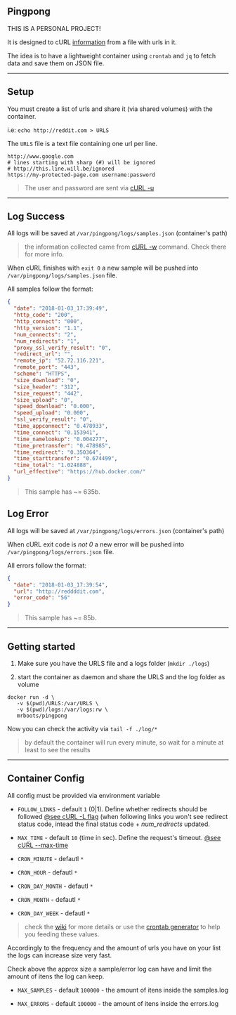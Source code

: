 ## Pingpong

THIS IS A PERSONAL PROJECT!

It is designed to cURL [information](https://curl.haxx.se/docs/manpage.html#-w) from a file with urls in it.

The idea is to have a lightweight container using `crontab` and `jq` to fetch data and save them on JSON file.

----

## Setup

You must create a list of urls and share it (via shared volumes) with the container.

i.e: `echo http://reddit.com > URLS`

The `URLS` file is a text file containing one url per line.

	http://www.google.com
	# lines starting with sharp (#) will be ignored
	# http://this.line.will.be/ignored
	https://my-protected-page.com username:password

> The user and password are sent via [cURL -u](https://curl.haxx.se/docs/manpage.html#-u)

----

## Log Success

All logs will be saved at `/var/pingpong/logs/samples.json` (container's path)

> the information collected came from [cURL -w](https://curl.haxx.se/docs/manpage.html#-w) command. Check there for more info.

When cURL finishes with `exit 0` a new sample will be pushed into `/var/pingpong/logs/samples.json` file.

All samples follow the format:

```json
{
  "date": "2018-01-03_17:39:49",
  "http_code": "200",
  "http_connect": "000",
  "http_version": "1.1",
  "num_connects": "2",
  "num_redirects": "1",
  "proxy_ssl_verify_result": "0",
  "redirect_url": "",
  "remote_ip": "52.72.116.221",
  "remote_port": "443",
  "scheme": "HTTPS",
  "size_download": "0",
  "size_header": "312",
  "size_request": "442",
  "size_upload": "0",
  "speed_download": "0.000",
  "speed_upload": "0.000",
  "ssl_verify_result": "0",
  "time_appconnect": "0.478933",
  "time_connect": "0.153941",
  "time_namelookup": "0.004277",
  "time_pretransfer": "0.478985",
  "time_redirect": "0.350364",
  "time_starttransfer": "0.674499",
  "time_total": "1.024888",
  "url_effective": "https://hub.docker.com/"
}
```

> This sample has ~= 635b.

## Log Error

All logs will be saved at `/var/pingpong/logs/errors.json` (container's path)

When cURL exit code is *not 0* a new error will be pushed into `/var/pingpong/logs/errors.json` file.

All errors follow the format:

```json
{
  "date": "2018-01-03_17:39:54",
  "url": "http://reddddit.com",
  "error_code": "56"
}

```

> This sample has ~= 85b.

----

## Getting started

1. Make sure you have the URLS file and a logs folder (`mkdir ./logs`)

2. start the container as daemon and share the URLS and the log folder  as volume

```
docker run -d \
   -v $(pwd)/URLS:/var/URLS \
   -v $(pwd)/logs:/var/logs:rw \
   mrboots/pingpong
```

Now you can check the activity via `tail -f ./log/*`

> by default the container will run every minute, so wait for a minute at least to see the results

----

## Container Config

All config must be provided via environment variable

* `FOLLOW_LINKS` - default `1` (0|1). Define whether redirects should be followed [@see cURL -L flag](https://curl.haxx.se/docs/manpage.html#-L) (when following links you won't see redirect status code, intead the final status code + _num_redirects_ updated.

* `MAX_TIME` - default `10` (time in sec). Define the request's timeout. [@see cURL --max-time](https://curl.haxx.se/docs/manpage.html#-m)

* `CRON_MINUTE` - defautl `*`

* `CRON_HOUR` - defautl `*`

* `CRON_DAY_MONTH` - defautl `*`

* `CRON_MONTH` - defautl `*`

* `CRON_DAY_WEEK` - defautl `*`

> check the [wiki](https://en.wikipedia.org/wiki/Cron) for more details or use the [crontab generator](https://crontab-generator.org/) to help you feeding these values.

Accordingly to the frequency and the amount of urls you have on your list the logs can increase size very fast.

Check above the approx size a sample/error log can have and limit the amount of itens the log can keep.

* `MAX_SAMPLES` - default `100000` - the amount of itens inside the samples.log

* `MAX_ERRORS` - default `100000` - the amount of itens inside the errors.log

